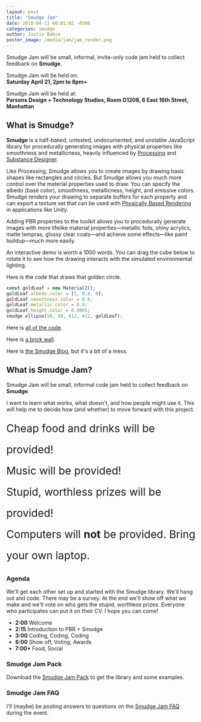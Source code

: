 ```yaml
---
layout: post
title: "Smudge Jam"
date: 2018-04-11 00:01:02 -0500
categories: smudge
author: Justin Bakse
poster_image: /media/jam/jam_render.png
---
```


Smudge Jam will be small, informal, invite-only code jam held to collect feedback on **Smudge**.

Smudge Jam will be held on:<br/>
**Saturday April 21, 2pm to 8pm+**

Smudge Jam will be held at:<br/>
**Parsons Design + Technology Studios, Room D1208, 6 East 16th Street, Manhattan**

## What is Smudge?

**Smudge** is a half-baked, untested, undocumented, and unstable JavaScript library for procedurally generating images with physical properties like smoothness and metallicness, heavily influenced by [Processing](https://processing.org/) and [Substance Designer](https://www.allegorithmic.com/products/substance-designer).

Like Processing, Smudge allows you to create images by drawing basic shapes like rectangles and circles. But Smudge allows you much more control over the material properties used to draw. You can specify the albedo (base color), smoothness, metallicness, height, and emissive colors. Smudge renders your drawing to separate buffers for each property and can export a texture set that can be used with [Physically Based Rendering](https://www.marmoset.co/posts/basic-theory-of-physically-based-rendering/) in applications like Unity.

Adding PBR properties to the toolkit allows you to procedurally generate images with more lifelike material properties—metallic foils, shiny acrylics, matte tempras, glossy clear coats—and achieve some effects—like paint buildup—much more easily.

An interactive demo is worth a 1000 words. You can drag the cube below to rotate it to see how the drawing interacts with the simulated environmental lighting.

<div id="sketch_jam" class="smudge-wrap"></div>
<script src="/smudge/media/sketches_2/jam.js" data-ui-target="sketch_jam"></script>

Here is the code that draws that golden circle.

```javascript
const goldLeaf = new Material2();
goldLeaf.albedo.color = [1, 0.8, 0];
goldLeaf.smoothness.color = 0.6;
goldLeaf.metallic.color = 0.9;
goldLeaf.height.color = 0.0005;
smudge.ellipse(50, 50, 412, 412, goldLeaf);
```

Here is [all of the code](/smudge/media/brick/brick.js).

Here is [a brick wall](/smudge/media/brick/brick.js).

Here is [the Smudge Blog](/smudge/), but it's a bit of a mess.

## What is Smudge Jam?

Smudge Jam will be small, informal code jam held to collect feedback on **Smudge**.

I want to learn what works, what doesn't, and how people might use it. This will help me to decide how (and whether) to move forward with this project.

<span style="font-size: 2em; line-height: 2;">Cheap food and drinks will be provided!<br/>Music will be provided!<br/>Stupid, worthless prizes will be provided!<br/>Computers will **not** be provided. Bring your own laptop.</span>

### Agenda

We'll get each other set up and started with the Smudge library. We'll hang out and code. There may be a survey. At the end we'll show off what we make and we'll vote on who gets the stupid, worthless prizes. Everyone who participates can put it on their CV. I hope you can come!

- **2:00** Welcome
- **2:15** Introduction to PBR + Smudge
- **3:00** Coding, Coding, Coding
- **6:00** Show off, Voting, Awards
- **7:00+** Food, Social

### Smudge Jam Pack

Download the [Smudge Jam Pack](/smudge/smudge_jam_pack.zip) to get the library and some examples.

### Smudge Jam FAQ

I'll (maybe) be posting answers to questions on the [Smudge Jam FAQ](/smudge/posts/smudge-jam-faq.html) during the event.
